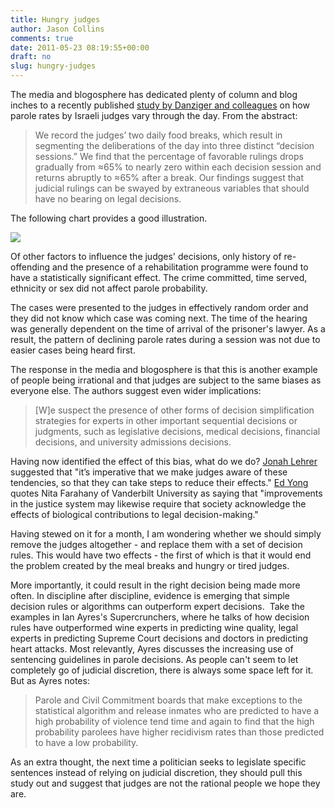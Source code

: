 ```yaml
---
title: Hungry judges
author: Jason Collins
comments: true
date: 2011-05-23 08:19:55+00:00
draft: no
slug: hungry-judges
---
```


The media and blogosphere has dedicated plenty of column and blog inches to a recently published [study by Danziger and colleagues](http://www.pnas.org/cgi/doi/10.1073/pnas.1018033108) on how parole rates by Israeli judges vary through the day. From the abstract:

>We record the judges’ two daily food breaks, which result in segmenting the deliberations of the day into three distinct “decision sessions.” We find that the percentage of favorable rulings drops gradually from ≈65% to nearly zero within each decision session and returns abruptly to ≈65% after a break. Our findings suggest that judicial rulings can be swayed by extraneous variables that should have no bearing on legal decisions.

The following chart provides a good illustration.

![](/img/danziger-2011.jpg)

Of other factors to influence the judges' decisions, only history of re-offending and the presence of a rehabilitation programme were found to have a statistically significant effect. The crime committed, time served, ethnicity or sex did not affect parole probability.

The cases were presented to the judges in effectively random order and they did not know which case was coming next. The time of the hearing was generally dependent on the time of arrival of the prisoner's lawyer. As a result, the pattern of declining parole rates during a session was not due to easier cases being heard first.

The response in the media and blogosphere is that this is another example of people being irrational and that judges are subject to the same biases as everyone else. The authors suggest even wider implications:

>[W]e suspect the presence of other forms of decision simplification strategies for experts in other important sequential decisions or judgments, such as legislative decisions, medical decisions, financial decisions, and university admissions decisions.

Having now identified the effect of this bias, what do we do? [Jonah Lehrer](http://www.wired.com/wiredscience/2011/04/the-messy-reality-of-judicial-decisions/) suggested that "it’s imperative that we make judges aware of these tendencies, so that they can take steps to reduce their effects." [Ed Yong](http://blogs.discovermagazine.com/notrocketscience/2011/04/11/justice-is-served-but-more-so-after-lunch-how-food-breaks-sway-the-decisions-of-judges/) quotes Nita Farahany of Vanderbilt University as saying that "improvements in the justice system may likewise require that society acknowledge the effects of biological contributions to legal decision-making."

Having stewed on it for a month, I am wondering whether we should simply remove the judges altogether - and replace them with a set of decision rules. This would have two effects - the first of which is that it would end the problem created by the meal breaks and hungry or tired judges.

More importantly, it could result in the right decision being made more often. In discipline after discipline, evidence is emerging that simple decision rules or algorithms can outperform expert decisions.  Take the examples in Ian Ayres's Supercrunchers, where he talks of how decision rules have outperformed wine experts in predicting wine quality, legal experts in predicting Supreme Court decisions and doctors in predicting heart attacks. Most relevantly, Ayres discusses the increasing use of sentencing guidelines in parole decisions. As people can't seem to let completely go of judicial discretion, there is always some space left for it. But as Ayres notes:

>Parole and Civil Commitment boards that make exceptions to the statistical algorithm and release inmates who are predicted to have a high probability of violence tend time and again to find that the high probability parolees have higher recidivism rates than those predicted to have a low probability.

As an extra thought, the next time a politician seeks to legislate specific sentences instead of relying on judicial discretion, they should pull this study out and suggest that judges are not the rational people we hope they are.
